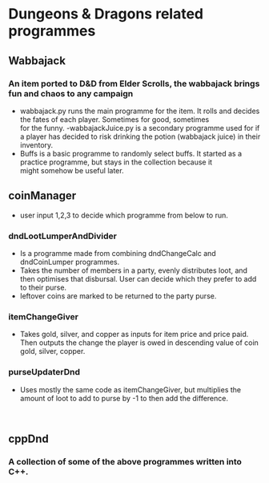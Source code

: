 # Dungeons & Dragons related programmes

## Wabbajack
### An item ported to D&D from Elder Scrolls, the wabbajack brings fun and chaos to any campaign
- wabbajack.py runs the main programme for the item. It rolls and decides the fates of each player. Sometimes for good, sometimes<br />for the funny.
-wabbajackJuice.py is a secondary programme used for if a player has decided to risk drinking the potion (wabbajack juice) in their inventory.
- Buffs is a basic programme to randomly select buffs. It started as a practice programme, but stays in the collection because it<br />might somehow be useful later.

## coinManager
- user input 1,2,3 to decide which programme from below to run.

### dndLootLumperAndDivider
- Is a programme made from combining dndChangeCalc and dndCoinLumper programmes.
- Takes the number of members in a party, evenly distributes loot, and then optimises that disbursal. User can decide which they prefer to add to their purse.
- leftover coins are marked to be returned to the party purse.

### itemChangeGiver
- Takes gold, silver, and copper as inputs for item price and price paid. Then outputs the change the player is owed in descending value of coin gold, silver, copper.

### purseUpdaterDnd
- Uses mostly the same code as itemChangeGiver, but multiplies the amount of loot to add to purse by -1 to then add the difference.

<br />

## cppDnd
### A collection of some of the above programmes written into C++.